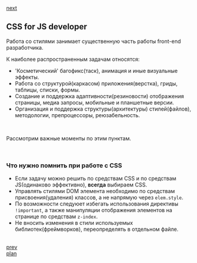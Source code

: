 <a href="03.md">next</a>

<h2>CSS for JS developer</h2>

<div>
Работа со стилями занимает существенную часть работы front-end разработчика.

<br/>

К наиболее распространенным задачам относятся:

<ul>
<li>
'Косметический' багофикс(таск), анимация и иные визуальные эффекты.
</li>
<li>
Работа со структурой(каркасом) приложения(верстка), гриды, таблицы, списки, формы.
</li>
<li>
Создание и поддержка адаптивности(резиновости) отображения страницы,
медиа запросы, мобильные и планшетные версии.
</li>
<li>
Организация и поддержка структуры(архитектуры) стилей(файлов),
методологии, препроцессоры, реюзабельность.
</li>
</ul>

<br/>

Рассмотрим важные моменты по этим пунктам.
</div>

<br/>

<h3>Что нужно помнить при работе с CSS</h3>
<div>
<ul>
<li>
Если задачу можно решить по средствам CSS и по средствам JS(одинаково
эффективно), <strong>всегда</strong> выбираем CSS.
</li>
<li>
Управлять стилями DOM элемента необходимо по средствам присвоения(удаления) классов,
а не напрямую через <code>elem.style</code>.
</li>
<li>
По возможности следуюет избегать использования директивы <code>!important</code>, а также
манипуляции отображения элементов на странице по средствам <code>z-index</code>.
</li>
<li>
Не вносить изменения в стили используемых библиотек(фреймворков), переопределять в отдельном
файле.
</li>
</ul>

</div>


<br/>
<a href="01.md">prev</a>
<br/>
<a href="00.md">plan</a>
